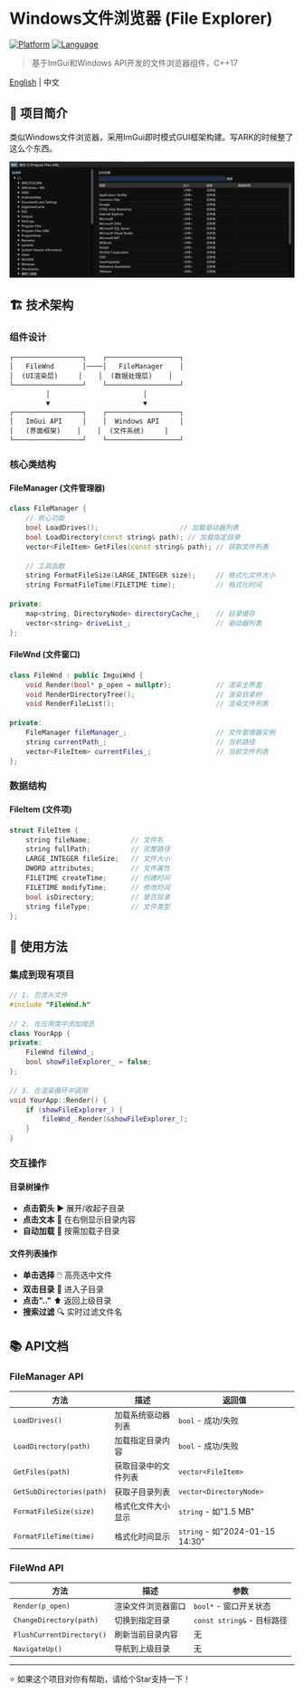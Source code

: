 # Windows文件浏览器 (File Explorer)

[![Platform](https://img.shields.io/badge/Platform-Windows-blue.svg)](https://www.microsoft.com/windows)
[![Language](https://img.shields.io/badge/Language-C%2B%2B17-orange.svg)](https://isocpp.org/)

> 基于ImGui和Windows API开发的文件浏览器组件，C++17

[English](README.en.md) | 中文

## 📖 项目简介

类似Windows文件浏览器，采用ImGui即时模式GUI框架构建。写ARK的时候整了这么个东西。

![image](image.png)

## 🏗️ 技术架构

### 组件设计

```
┌─────────────────┐    ┌──────────────────┐
│   FileWnd       │────│   FileManager    │
│  (UI渲染层)     │    │  (数据处理层)    │
└─────────────────┘    └──────────────────┘
         │                       │
         ▼                       ▼
┌─────────────────┐    ┌──────────────────┐
│   ImGui API     │    │  Windows API     │
│   (界面框架)    │    │  (文件系统)     │
└─────────────────┘    └──────────────────┘
```

### 核心类结构

#### FileManager (文件管理器)
```cpp
class FileManager {
    // 核心功能
    bool LoadDrives();                    // 加载驱动器列表
    bool LoadDirectory(const string& path); // 加载指定目录
    vector<FileItem> GetFiles(const string& path); // 获取文件列表
    
    // 工具函数
    string FormatFileSize(LARGE_INTEGER size);     // 格式化文件大小
    string FormatFileTime(FILETIME time);          // 格式化时间
    
private:
    map<string, DirectoryNode> directoryCache_;    // 目录缓存
    vector<string> driveList_;                     // 驱动器列表
};
```

#### FileWnd (文件窗口)
```cpp
class FileWnd : public ImguiWnd {
    void Render(bool* p_open = nullptr);           // 渲染主界面
    void RenderDirectoryTree();                    // 渲染目录树
    void RenderFileList();                         // 渲染文件列表
    
private:
    FileManager fileManager_;                      // 文件管理器实例
    string currentPath_;                           // 当前路径
    vector<FileItem> currentFiles_;                // 当前文件列表
};
```

### 数据结构

#### FileItem (文件项)
```cpp
struct FileItem {
    string fileName;          // 文件名
    string fullPath;          // 完整路径
    LARGE_INTEGER fileSize;   // 文件大小
    DWORD attributes;         // 文件属性
    FILETIME createTime;      // 创建时间
    FILETIME modifyTime;      // 修改时间
    bool isDirectory;         // 是否目录
    string fileType;          // 文件类型
};
```

## 🚀 使用方法

### 集成到现有项目

```cpp
// 1. 包含头文件
#include "FileWnd.h"

// 2. 在应用类中添加成员
class YourApp {
private:
    FileWnd fileWnd_;
    bool showFileExplorer_ = false;
};

// 3. 在渲染循环中调用
void YourApp::Render() {
    if (showFileExplorer_) {
        fileWnd_.Render(&showFileExplorer_);
    }
}
```

### 交互操作

#### 目录树操作
- **点击箭头** ▶️ 展开/收起子目录
- **点击文本** 📁 在右侧显示目录内容
- **自动加载** 🔄 按需加载子目录

#### 文件列表操作
- **单击选择** 🖱️ 高亮选中文件
- **双击目录** 📂 进入子目录
- **点击".."** ⬆️ 返回上级目录
- **搜索过滤** 🔍 实时过滤文件名

## 📚 API文档

### FileManager API

| 方法 | 描述 | 返回值 |
|------|------|---------|
| `LoadDrives()` | 加载系统驱动器列表 | `bool` - 成功/失败 |
| `LoadDirectory(path)` | 加载指定目录内容 | `bool` - 成功/失败 |
| `GetFiles(path)` | 获取目录中的文件列表 | `vector<FileItem>` |
| `GetSubDirectories(path)` | 获取子目录列表 | `vector<DirectoryNode>` |
| `FormatFileSize(size)` | 格式化文件大小显示 | `string` - 如"1.5 MB" |
| `FormatFileTime(time)` | 格式化时间显示 | `string` - 如"2024-01-15 14:30" |

### FileWnd API

| 方法 | 描述 | 参数 |
|------|------|------|
| `Render(p_open)` | 渲染文件浏览器窗口 | `bool*` - 窗口开关状态 |
| `ChangeDirectory(path)` | 切换到指定目录 | `const string&` - 目标路径 |
| `FlushCurrentDirectory()` | 刷新当前目录内容 | 无 |
| `NavigateUp()` | 导航到上级目录 | 无 |

---

⭐ 如果这个项目对你有帮助，请给个Star支持一下！

